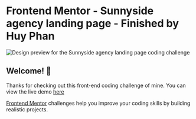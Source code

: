 # Frontend Mentor - Sunnyside agency landing page - Finished by Huy Phan

![Design preview for the Sunnyside agency landing page coding challenge](./design/desktop-preview.jpg)

## Welcome! 👋

Thanks for checking out this front-end coding challenge of mine. You can view the live demo [here](https://www.frontendmentor.io)

[Frontend Mentor](https://www.frontendmentor.io) challenges help you improve your coding skills by building realistic projects.
